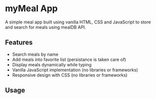# myMeal App

A simple meal app built using vanilla HTML, CSS and JavaScript to store and search for meals using mealDB API.

## Features

- Search meals by name
- Add meals into favorite list (persistance is taken care of)
- Display meals dynamically while typing
- Vanilla JavaScript implementation (no libraries or frameworks)
- Responsive design with CSS (no libraries or frameworks)

## Usage
